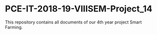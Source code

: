# PCE-IT-2018-19-VIIISEM-Project_14
This repository contains all documents of our 4th year project Smart Farming.
